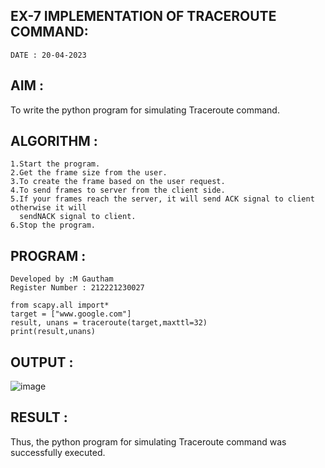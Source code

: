## EX-7 IMPLEMENTATION OF TRACEROUTE COMMAND:
```
DATE : 20-04-2023
```
## AIM :
To write the python program for simulating Traceroute command.

## ALGORITHM :
```
1.Start the program.
2.Get the frame size from the user.
3.To create the frame based on the user request.
4.To send frames to server from the client side.
5.If your frames reach the server, it will send ACK signal to client otherwise it will 
  sendNACK signal to client.
6.Stop the program.
```
## PROGRAM :
```
Developed by :M Gautham
Register Number : 212221230027
```
```
from scapy.all import*
target = ["www.google.com"]
result, unans = traceroute(target,maxttl=32)
print(result,unans)
```

## OUTPUT :

![image](https://github.com/muppirgautham/EX-7/assets/94810884/e7a34357-d33c-4288-b5c1-03de76b4bb96)

## RESULT :
Thus, the python program for simulating Traceroute command was successfully executed.


